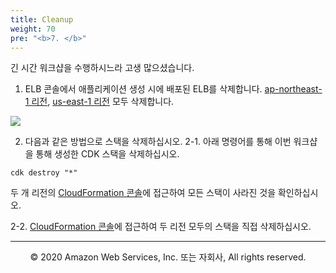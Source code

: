 ```yaml
---
title: Cleanup
weight: 70
pre: "<b>7. </b>"
---
```


긴 시간 워크샵을 수행하시느라 고생 많으셨습니다.  


1. ELB 콘솔에서 애플리케이션 생성 시에 배포된 ELB를 삭제합니다.
[ap-northeast-1 리전](https://console.aws.amazon.com/ec2/v2/home?region=ap-northeast-1#LoadBalancers:), [us-east-1 리전](https://console.aws.amazon.com/ec2/v2/home?region=us-east-1#LoadBalancers:sort=loadBalancerName) 모두 삭제합니다.

![](/images/70-cleanup/elb-delete.png)


2. 다음과 같은 방법으로 스택을 삭제하십시오.
2-1. 아래 명령어를 통해 이번 워크샵을 통해 생성한 CDK 스택을 삭제하십시오.

```
cdk destroy "*"
```

두 개 리전의 [CloudFormation 콘솔](console.aws.amazon.com/cloudformation/)에 접근하여 모든 스택이 사라진 것을 확인하십시오.  

2-2. [CloudFormation 콘솔](console.aws.amazon.com/cloudformation/)에 접근하여 두 리전 모두의 스택을 직접 삭제하십시오.

---
<p align="center">
© 2020 Amazon Web Services, Inc. 또는 자회사, All rights reserved.
</p>

